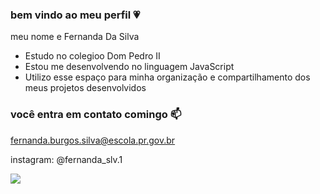 ### bem vindo ao meu perfil 💗

meu nome e Fernanda Da Silva

- Estudo no colegioo Dom Pedro II
- Estou me desenvolvendo no linguagem JavaScript
- Utilizo esse espaço para minha organização e compartilhamento dos meus projetos desenvolvidos

### você entra em contato comingo 📫

fernanda.burgos.silva@escola.pr.gov.br

instagram: @fernanda_slv.1

![](https://media.tenor.com/BCwH2AdXemcAAAAC/cat-bonjour.gif)
